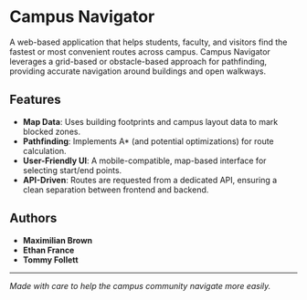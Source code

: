 # Campus Navigator

A web-based application that helps students, faculty, and visitors find the fastest or most convenient routes across campus. Campus Navigator leverages a grid-based or obstacle-based approach for pathfinding, providing accurate navigation around buildings and open walkways.

## Features
- **Map Data**: Uses building footprints and campus layout data to mark blocked zones.
- **Pathfinding**: Implements A* (and potential optimizations) for route calculation.
- **User-Friendly UI**: A mobile-compatible, map-based interface for selecting start/end points.
- **API-Driven**: Routes are requested from a dedicated API, ensuring a clean separation between frontend and backend.

## Authors
- **Maximilian Brown**
- **Ethan France**
- **Tommy Follett**

---
*Made with care to help the campus community navigate more easily.*
